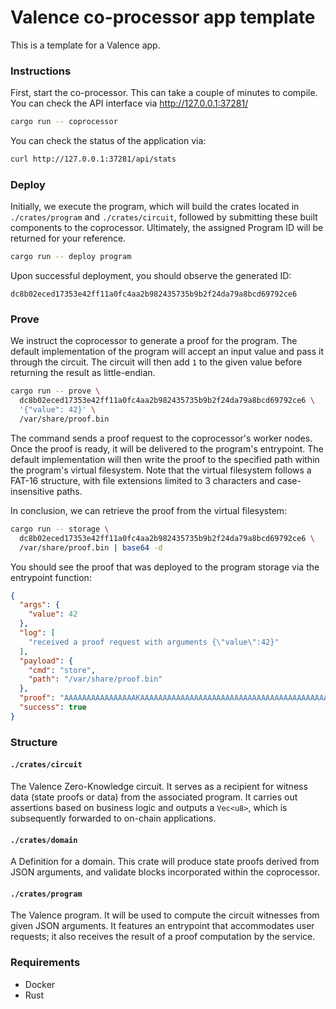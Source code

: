 # Valence co-processor app template

This is a template for a Valence app.

### Instructions

First, start the co-processor. This can take a couple of minutes to compile. You can check the API interface via http://127.0.0.1:37281/

```sh
cargo run -- coprocessor
```

You can check the status of the application via:

```sh
curl http://127.0.0.1:37281/api/stats
```

### Deploy

Initially, we execute the program, which will build the crates located in `./crates/program` and `./crates/circuit`, followed by submitting these built components to the coprocessor. Ultimately, the assigned Program ID will be returned for your reference.

```sh
cargo run -- deploy program
```

Upon successful deployment, you should observe the generated ID:

```
dc8b02eced17353e42ff11a0fc4aa2b982435735b9b2f24da79a8bcd69792ce6
```

### Prove

We instruct the coprocessor to generate a proof for the program. The default implementation of the program will accept an input value and pass it through the circuit. The circuit will then add `1` to the given value before returning the result as little-endian.

```sh
cargo run -- prove \
  dc8b02eced17353e42ff11a0fc4aa2b982435735b9b2f24da79a8bcd69792ce6 \
  '{"value": 42}' \
  /var/share/proof.bin
```

The command sends a proof request to the coprocessor's worker nodes. Once the proof is ready, it will be delivered to the program's entrypoint. The default implementation will then write the proof to the specified path within the program's virtual filesystem. Note that the virtual filesystem follows a FAT-16 structure, with file extensions limited to 3 characters and case-insensitive paths.

In conclusion, we can retrieve the proof from the virtual filesystem:

```sh
cargo run -- storage \
  dc8b02eced17353e42ff11a0fc4aa2b982435735b9b2f24da79a8bcd69792ce6 \
  /var/share/proof.bin | base64 -d
```

You should see the proof that was deployed to the program storage via the entrypoint function:

```json
{
  "args": {
    "value": 42
  },
  "log": [
    "received a proof request with arguments {\"value\":42}"
  ],
  "payload": {
    "cmd": "store",
    "path": "/var/share/proof.bin"
  },
  "proof": "AAAAAAAAAAAAAAAAKAAAAAAAAAAAAAAAAAAAAAAAAAAAAAAAAAAAAAAAAAAAAAAAAAAAACsAAAAAAAAACwAAAAAAAAB2NC4wLjAtcmMuMwA=",
  "success": true
}
```

### Structure

#### `./crates/circuit`

The Valence Zero-Knowledge circuit. It serves as a recipient for witness data (state proofs or data) from the associated program. It carries out assertions based on business logic and outputs a `Vec<u8>`, which is subsequently forwarded to on-chain applications.

#### `./crates/domain`

A Definition for a domain. This crate will produce state proofs derived from JSON arguments, and validate blocks incorporated within the coprocessor.

#### `./crates/program`

The Valence program. It will be used to compute the circuit witnesses from given JSON arguments. It features an entrypoint that accommodates user requests; it also receives the result of a proof computation by the service.

### Requirements

- Docker
- Rust
